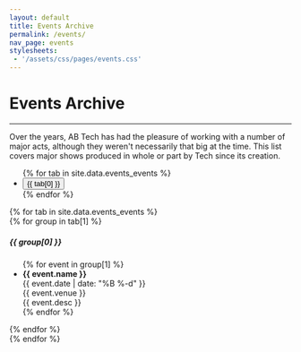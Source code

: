 ```yaml
---
layout: default
title: Events Archive
permalink: /events/
nav_page: events
stylesheets:
 - '/assets/css/pages/events.css'
---
```


<h1 class="text-center pt-3"> Events Archive </h1>

<hr class="bg-primary"/>

Over the years, AB Tech has had the pleasure of working with a number of major acts, although they weren't necessarily that big at the time. This list covers major shows produced in whole or part by Tech since its creation.

<div class="sticky-top bg-body w-100 pt-1 pb-1 border-bottom border-primary border-2" id="eventTabsStickyContainer">
  <ul class="nav nav-pills nav-fill" id="eventsTabs" role="tablist">
  {% for tab in site.data.events_events %}
    <li class="nav-item" role="presentation">
      <button class="nav-link{% if forloop.first %} active{% endif %}" id="events-{{ tab[0] }}-tab" data-bs-toggle="pill" data-bs-target="#events-{{ tab[0] }}" type="button" role="tab" aria-controls="events-{{ tab[0] }}" aria-selected="{% if forloop.first %}true{% else %}false{% endif %}">{{ tab[0] }}</button>
    </li>
  {% endfor %}
  </ul>
</div>
<div class="tab-content" id="eventsTabsContent">
  {% for tab in site.data.events_events %}
  <div class="tab-pane fade{% if forloop.first %} show active{% endif %}" id="events-{{ tab[0] }}" role="tabpanel" aria-labelledby="events-{{ tab[0] }}-tab">
    {% for group in tab[1] %}
    <div class="card border-0 rounded-0">
      <h5 class="card-header rounded-0 bg-secondary text-white">{{ group[0] }}</h5>
      <ul class="list-group list-group-flush">
          {% for event in group[1] %}
          <li class="list-group-item">
            <div class="row">
              <strong class="col-4 col-sm-6 col-md-8">{{ event.name }}</strong>
              <div class="col-4 col-sm-3 col-md-2">{{ event.date | date: "%B %-d" }}</div>
              <div class="col-4 col-sm-3 col-md-2">{{ event.venue }}</div>
              <div class="col-12 text-muted">{{ event.desc }}</div>
            </div>
          </li>
          {% endfor %}
      </ul>
    </div>
    {% endfor %}
  </div>
  {% endfor %}
</div>
